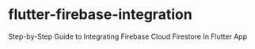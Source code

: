 # flutter-firebase-integration
Step-by-Step Guide to Integrating Firebase Cloud Firestore In Flutter App
